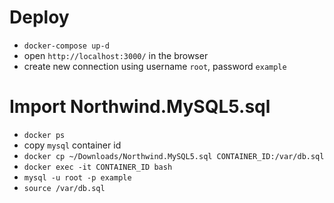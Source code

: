 # Deploy
* `docker-compose up-d`
* open `http://localhost:3000/` in the browser
* create new connection using username `root`, password `example`

# Import Northwind.MySQL5.sql
* `docker ps`
* copy `mysql` container id
* `docker cp ~/Downloads/Northwind.MySQL5.sql CONTAINER_ID:/var/db.sql`
* `docker exec -it CONTAINER_ID bash`
* `mysql -u root -p example`
* `source /var/db.sql`